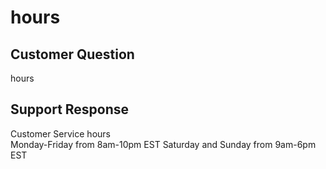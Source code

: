 # hours

## Customer Question

hours

## Support Response

Customer Service hours  
Monday-Friday from 8am-10pm EST
Saturday and Sunday from 9am-6pm EST


